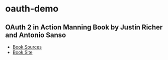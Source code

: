 # oauth-demo
## OAuth 2 in Action Manning Book by Justin Richer and Antonio Sanso

* [Book Sources](https://github.com/oauthinaction/oauth-in-action-code/tree/master/example/chapter10)
* [Book Site](https://www.manning.com/books/oauth-2-in-action)


